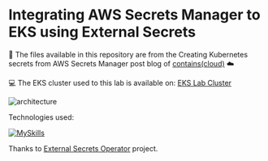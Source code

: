 # Integrating AWS Secrets Manager to EKS using External Secrets

:page_facing_up: The files available in this repository are from the Creating Kubernetes secrets from AWS Secrets Manager post blog of [contains(cloud)](https://containscloud.com) ☁️

:computer: The EKS cluster used to this lab is available on: [EKS Lab Cluster](https://github.com/diego7marques/eks-lab-cluster)

![architecture](https://containscloud.com/wp-content/uploads/2024/03/external-secrets.drawio-3.png)

Technologies used:

[![MySkills](https://skillicons.dev/icons?i=aws,kubernetes,terraform)](#)

Thanks to [External Secrets Operator](https://external-secrets.io/v0.9.13/) project.
